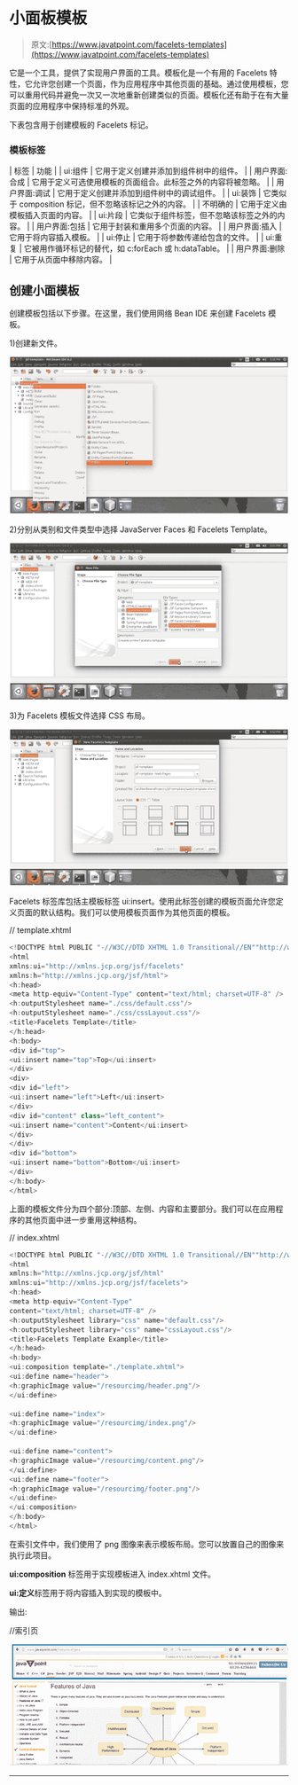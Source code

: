 # 小面板模板

> 原文:[https://www.javatpoint.com/facelets-templates](https://www.javatpoint.com/facelets-templates)

它是一个工具，提供了实现用户界面的工具。模板化是一个有用的 Facelets 特性，它允许您创建一个页面，作为应用程序中其他页面的基础。通过使用模板，您可以重用代码并避免一次又一次地重新创建类似的页面。模板化还有助于在有大量页面的应用程序中保持标准的外观。

下表包含用于创建模板的 Facelets 标记。

### 模板标签

| 标签 | 功能 |
| ui:组件 | 它用于定义创建并添加到组件树中的组件。 |
| 用户界面:合成 | 它用于定义可选使用模板的页面组合。此标签之外的内容将被忽略。 |
| 用户界面:调试 | 它用于定义创建并添加到组件树中的调试组件。 |
| ui:装饰 | 它类似于 composition 标记，但不忽略该标记之外的内容。 |
| 不明确的 | 它用于定义由模板插入页面的内容。 |
| ui:片段 | 它类似于组件标签，但不忽略该标签之外的内容。 |
| 用户界面:包括 | 它用于封装和重用多个页面的内容。 |
| 用户界面:插入 | 它用于将内容插入模板。 |
| ui:停止 | 它用于将参数传递给包含的文件。 |
| ui:重复 | 它被用作循环标记的替代，如 c:forEach 或 h:dataTable。 |
| 用户界面:删除 | 它用于从页面中移除内容。 |

## 创建小面模板

创建模板包括以下步骤。在这里，我们使用网络 Bean IDE 来创建 Facelets 模板。

1)创建新文件。

![JSF Facelets templates 1](img/83b5a6dd751aa02692e90567c15739e8.png)

2)分别从类别和文件类型中选择 JavaServer Faces 和 Facelets Template。

![JSF Facelets templates 2](img/cae6f2dea654d62e914cb112325c829d.png)

3)为 Facelets 模板文件选择 CSS 布局。

![JSF Facelets templates 3](img/912e607c1fbf81922af303aed7b21c57.png)

Facelets 标签库包括主模板标签 ui:insert。使用此标签创建的模板页面允许您定义页面的默认结构。我们可以使用模板页面作为其他页面的模板。

// template.xhtml

```java
<!DOCTYPE html PUBLIC "-//W3C//DTD XHTML 1.0 Transitional//EN""http://www.w3.org/TR/xhtml1/DTD/xhtml1-transitional.dtd">
<html 
xmlns:ui="http://xmlns.jcp.org/jsf/facelets"
xmlns:h="http://xmlns.jcp.org/jsf/html">
<h:head>
<meta http-equiv="Content-Type" content="text/html; charset=UTF-8" />
<h:outputStylesheet name="./css/default.css"/>
<h:outputStylesheet name="./css/cssLayout.css"/>
<title>Facelets Template</title>
</h:head>
<h:body>
<div id="top">
<ui:insert name="top">Top</ui:insert>
</div>
<div>
<div id="left">
<ui:insert name="left">Left</ui:insert>
</div>
<div id="content" class="left_content">
<ui:insert name="content">Content</ui:insert>
</div>
</div>
<div id="bottom">
<ui:insert name="bottom">Bottom</ui:insert>
</div>
</h:body>
</html>

```

上面的模板文件分为四个部分:顶部、左侧、内容和主要部分。我们可以在应用程序的其他页面中进一步重用这种结构。

// index.xhtml

```java
<!DOCTYPE html PUBLIC "-//W3C//DTD XHTML 1.0 Transitional//EN""http://www.w3.org/TR/xhtml1/DTD/xhtml1-transitional.dtd">
<html 
xmlns:h="http://xmlns.jcp.org/jsf/html"
xmlns:ui="http://xmlns.jcp.org/jsf/facelets">
<h:head>
<meta http-equiv="Content-Type"
content="text/html; charset=UTF-8" />
<h:outputStylesheet library="css" name="default.css"/>
<h:outputStylesheet library="css" name="cssLayout.css"/>
<title>Facelets Template Example</title>
</h:head>
<h:body>
<ui:composition template="./template.xhtml">
<ui:define name="header">
<h:graphicImage value="/resourcimg/header.png"/>
</ui:define>

<ui:define name="index">
<h:graphicImage value="/resourcimg/index.png"/>
</ui:define>

<ui:define name="content">
<h:graphicImage value="/resourcimg/content.png"/>
</ui:define>
<ui:define name="footer">
<h:graphicImage value="/resourcimg/footer.png"/>
</ui:define>
</ui:composition>
</h:body>
</html>

```

在索引文件中，我们使用了 png 图像来表示模板布局。您可以放置自己的图像来执行此项目。

**ui:composition** 标签用于实现模板进入 index.xhtml 文件。

**ui:定义**标签用于将内容插入到实现的模板中。

输出:

//索引页

![JSF Facelets templates 4](img/517fc1c55d1a9b6f8bfa9de28fe69a07.png)

* * *